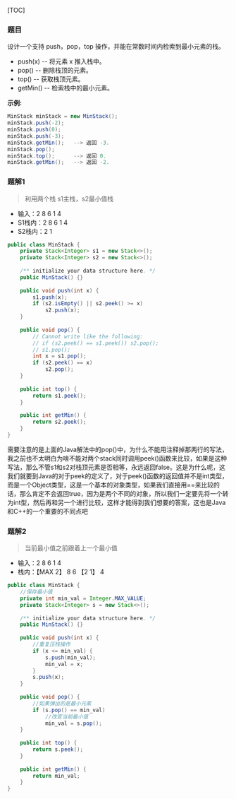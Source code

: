 [TOC]

### 题目

设计一个支持 push，pop，top 操作，并能在常数时间内检索到最小元素的栈。

- push(x) -- 将元素 x 推入栈中。
- pop() -- 删除栈顶的元素。
- top() -- 获取栈顶元素。
- getMin() -- 检索栈中的最小元素。

**示例:**

```java
MinStack minStack = new MinStack();
minStack.push(-2);
minStack.push(0);
minStack.push(-3);
minStack.getMin();   --> 返回 -3.
minStack.pop();
minStack.top();      --> 返回 0.
minStack.getMin();   --> 返回 -2.
```

### 题解1

> 利用两个栈  s1主栈，s2最小值栈

- 输入：2 8 6 1 4 
- S1栈内：2 8 6  1 4 
- S2栈内：2 1

```java
public class MinStack {
    private Stack<Integer> s1 = new Stack<>();
    private Stack<Integer> s2 = new Stack<>();
    
    /** initialize your data structure here. */
    public MinStack() {}
    
    public void push(int x) {
        s1.push(x);
        if (s2.isEmpty() || s2.peek() >= x) 
            s2.push(x);
    }
    
    public void pop() {
        // Cannot write like the following:
        // if (s2.peek() == s1.peek()) s2.pop();
        // s1.pop();
        int x = s1.pop();
        if (s2.peek() == x) 
            s2.pop();
    }
    
    public int top() {
        return s1.peek();
    }
    
    public int getMin() {
        return s2.peek();
    }
}
```

需要注意的是上面的Java解法中的pop()中，为什么不能用注释掉那两行的写法，我之前也不太明白为啥不能对两个stack同时调用peek()函数来比较，如果是这种写法，那么不管s1和s2对栈顶元素是否相等，永远返回false。这是为什么呢，这我们就要到Java的对于peek的定义了，对于peek()函数的返回值并不是int类型，而是一个Object类型，这是一个基本的对象类型，如果我们直接用==来比较的话，那么肯定不会返回true，因为是两个不同的对象，所以我们一定要先将一个转为int型，然后再和另一个进行比较，这样才能得到我们想要的答案，这也是Java和C++的一个重要的不同点吧



### 题解2

> 当前最小值之前跟着上一个最小值

- 输入：2 8 6 1 4 
- 栈内：【MAX 2】 8 6 【2 1】 4 

```java
public class MinStack {
    //保存最小值
    private int min_val = Integer.MAX_VALUE;
    private Stack<Integer> s = new Stack<>();
    
    /** initialize your data structure here. */
    public MinStack() {}
    
    public void push(int x) {
        //重复压栈操作
        if (x <= min_val) {
            s.push(min_val);
            min_val = x;
        }
        s.push(x);
    }
    
    public void pop() {
        //如果弹出的是最小元素
        if (s.pop() == min_val) 
            //改变当前最小值
            min_val = s.pop();
    }
    
    public int top() {
        return s.peek();
    }
    
    public int getMin() {
        return min_val;
    }
}
```

